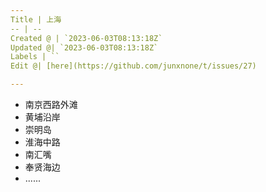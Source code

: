 ```yaml
---
Title | 上海
-- | --
Created @ | `2023-06-03T08:13:18Z`
Updated @| `2023-06-03T08:13:18Z`
Labels | ``
Edit @| [here](https://github.com/junxnone/t/issues/27)

---
```

- 南京西路外滩
- 黄埔沿岸
- 崇明岛
- 淮海中路
- 南汇嘴
- 奉贤海边
- ......
